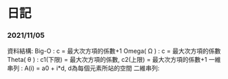 # 日記

### 2021/11/05

資料結構:
    Big-O : c = 最大次方項的係數+1
    Omega( Ω ) : c = 最大次方項的係數
    Theta( θ ) : c1(下限) = 最大次方項的係數, c2(上限) = 最大次方項的係數+1
    一維串列 : A(i) = a0 + i*d, d為每個元素所站的空間
    二維串列:
